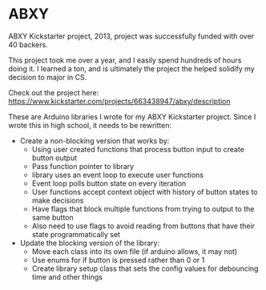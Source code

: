 # ABXY
ABXY Kickstarter project, 2013, project was successfully funded with over 40 backers.

This project took me over a year, and I easily spend hundreds of hours doing it. I learned a ton, and is ultimately the project the helped solidify my decision to major in CS.

Check out the project here: https://www.kickstarter.com/projects/663438947/abxy/description

These are Arduino libraries I wrote for my ABXY Kickstarter project. Since I wrote this in high school, it needs to be rewritten:
* Create a non-blocking version that works by:
  * Using user created functions that process button input to create button output
  * Pass function pointer to library
  * library uses an event loop to execute user functions
  * Event loop polls button state on every iteration
  * User functions accept context object with history of button states to make decisions
  * Have flags that block multiple functions from trying to output to the same button
  * Also need to use flags to avoid reading from buttons that have their state programmatically set
* Update the blocking version of the library:
  * Move each class into its own file (if arduino allows, it may not)
  * Use enums for if button is pressed rather than 0 or 1
  * Create library setup class that sets the config values for debouncing time and other things
